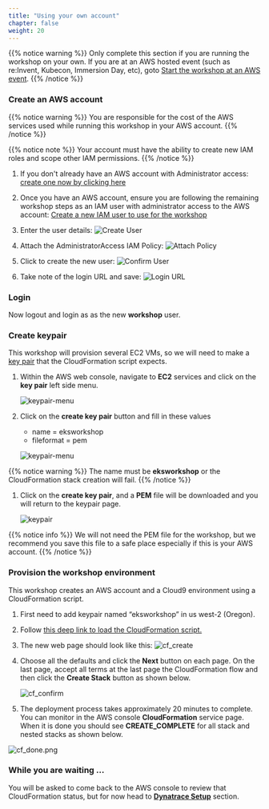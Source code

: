 ```yaml
---
title: "Using your own account"
chapter: false
weight: 20
---
```


{{% notice warning %}}
Only complete this section if you are running the workshop on your own. If you are at an AWS hosted event (such as re:Invent, Kubecon, Immersion Day, etc), goto [Start the workshop at an AWS event](/10_aws_prerequisites/10_aws_event.html).
{{% /notice %}}

### Create an AWS account

{{% notice warning %}}
You are responsible for the cost of the AWS services used while running this workshop in your AWS account.
{{% /notice %}}

{{% notice note %}}
Your account must have the ability to create new IAM roles and scope other IAM permissions.
{{% /notice %}}

1. If you don't already have an AWS account with Administrator access: [create
one now by clicking here](https://aws.amazon.com/getting-started/)

1. Once you have an AWS account, ensure you are following the remaining workshop steps
as an IAM user with administrator access to the AWS account:
[Create a new IAM user to use for the workshop](https://console.aws.amazon.com/iam/home?#/users$new)

1. Enter the user details:
![Create User](/images/iam-1-create-user.png)

1. Attach the AdministratorAccess IAM Policy:
![Attach Policy](/images/iam-2-attach-policy.png)

1. Click to create the new user:
![Confirm User](/images/iam-3-create-user.png)

1. Take note of the login URL and save:
![Login URL](/images/iam-4-save-url.png)

### Login

Now logout and login as as the new **workshop** user.

### Create keypair

This workshop will provision several EC2 VMs, so we will need to make a [key pair](https://docs.aws.amazon.com/AWSEC2/latest/UserGuide/ec2-key-pairs.html) that the CloudFormation script expects. 

1. Within the AWS web console, navigate to **EC2** services and click on the **key pair** left side menu.

    ![keypair-menu](/images/keypair-menu.png)

1. Click on the **create key pair** button and fill in these values

    * name = eksworkshop
    * fileformat = pem

    ![keypair-menu](/images/create-keypair.png)

{{% notice warning %}}
The name must be **eksworkshop** or the CloudFormation stack creation will fail.
{{% /notice %}}

1. Click on the **create key pair**, and a **PEM** file will be downloaded and you will return to the keypair page. 

    ![keypair](/images/keypair.png)

{{% notice info %}}
We will not need the PEM file for the workshop, but we recommend you save this file to a safe place especially if this is your AWS account.
{{% /notice %}}

### Provision the workshop environment

This workshop creates an AWS account and a Cloud9 environment using a CloudFormation script.

1. First need to add keypair named “eksworkshop” in us west-2 (Oregon).
1. Follow [this deep link to load the CloudFormation script.](https://us-west-2.console.aws.amazon.com/cloudformation/home?region=us-west-2#/stacks/create/template?stackName=ModernizationWorkshop-EKS&templateURL=https://modernization-workshop-bucket.s3-us-west-2.amazonaws.com/cfn/master-stacks/vpc-cloud9-eks-QS-based.yaml)

1. The new web page should look like this:
    ![cf_create](/images/cf_create.png)

1. Choose all the defaults and click the **Next** button on each page. On the last page, accept all terms at the last page the CloudFormation flow and then click the **Create Stack** button as shown below.

    ![cf_confirm](/images/cf_confirm.png)

1. The deployment process takes approximately 20 minutes to complete. You can monitor in the AWS console **CloudFormation** service page. When it is done you should see **CREATE_COMPLETE** for all stack and nested stacks as shown below.

![cf_done.png](/images/cf_done.png)

### While you are waiting ...

You will be asked to come back to the AWS console to review that CloudFormation status, but for now head to [**Dynatrace Setup**](/20_dynatrace_prerequisites.html) section. 
